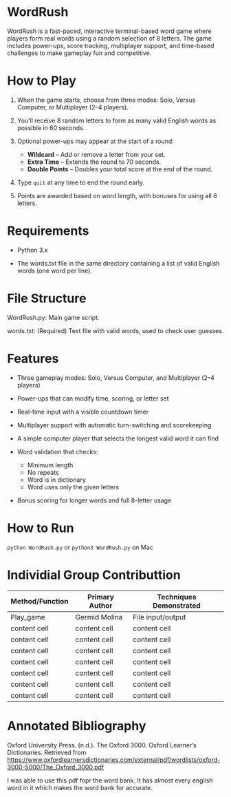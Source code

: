 # WordRush
WordRush is a fast-paced, interactive terminal-based word game where players form real words using a random selection of 8 letters. The game includes power-ups, score tracking, multiplayer support, and time-based challenges to make gameplay fun and competitive.

# How to Play
1. When the game starts, choose from three modes: Solo, Versus Computer, or Multiplayer (2–4 players).

2. You’ll receive 8 random letters to form as many valid English words as possible in 60 seconds.

3. Optional power-ups may appear at the start of a round:
   - **Wildcard** – Add or remove a letter from your set.
   - **Extra Time** – Extends the round to 70 seconds.
   - **Double Points** – Doubles your total score at the end of the round.

4. Type `quit` at any time to end the round early.

5. Points are awarded based on word length, with bonuses for using all 8 letters.

# Requirements
- Python 3.x

- The words.txt file in the same directory containing a list of valid English words (one word per line).

# File Structure
WordRush.py: Main game script.

words.txt: (Required) Text file with valid words, used to check user guesses.

# Features
- Three gameplay modes: Solo, Versus Computer, and Multiplayer (2–4 players)

- Power-ups that can modify time, scoring, or letter set

- Real-time input with a visible countdown timer

- Multiplayer support with automatic turn-switching and scorekeeping

- A simple computer player that selects the longest valid word it can find

- Word validation that checks:
  - Minimum length
  - No repeats
  - Word is in dictionary
  - Word uses only the given letters
- Bonus scoring for longer words and full 8-letter usage


# How to Run
`python WordRush.py`
or
`python3 WordRush.py` on Mac




# Individial Group Contributtion 

| Method/Function           | Primary Author     | Techniques Demonstrated     |
|---------------------------|--------------------|-----------------------------|
| Play_game                 | Germid Molina       | File input/output            |
| content cell              | content cell        | content cell               |
| content cell              | content cell        | content cell               |
| content cell              | content cell        | content cell               |
| content cell              | content cell        | content cell               |
| content cell              | content cell        | content cell               |
| content cell              | content cell        | content cell               |
| content cell              | content cell        | content cell               |




# Annotated Bibliography
 
Oxford University Press. (n.d.). The Oxford 3000. Oxford Learner’s Dictionaries. Retrieved from https://www.oxfordlearnersdictionaries.com/external/pdf/wordlists/oxford-3000-5000/The_Oxford_3000.pdf 

I was able to use this pdf fopr the word bank. It has almost every english word in it which makes the word bank for accurate. 

